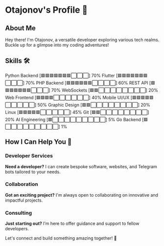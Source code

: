 # Otajonov's Profile 🚀

## About Me
Hey there! I'm Otajonov, a versatile developer exploring various tech realms. Buckle up for a glimpse into my coding adventures!

## Skills 🛠️

Python Backend      [🟩🟩🟩🟩🟩🟩🟩⬜⬜⬜] 70%
Flutter             [🟩🟩🟩🟩🟩🟩🟩⬜⬜⬜] 70%
PHP Backend         [🟩🟩🟩🟩🟩🟩⬜⬜⬜⬜] 60%
REST API            [🟩🟩🟩🟩🟩🟩🟩⬜⬜⬜] 70%
WebSockets          [🟩🟩⬜⬜⬜⬜⬜⬜⬜⬜] 20%
Web Frontend        [🟩🟩🟩🟩⬜⬜⬜⬜⬜⬜] 40%
Mobile UI/UX        [🟩🟩🟩🟩🟩⬜⬜⬜⬜⬜] 50%
Graphic Design      [🟩🟩⬜⬜⬜⬜⬜⬜⬜⬜] 20%
Linux               [🟩🟩🟩🟩🟩⬜⬜⬜⬜⬜] 45%
Git                 [🟩🟩⬜⬜⬜⬜⬜⬜⬜⬜] 20%
AI Engineering      [🟩⬜⬜⬜⬜⬜⬜⬜⬜⬜] 5%
Go Backend          [🟩⬜⬜⬜⬜⬜⬜⬜⬜⬜] 1%


## How I Can Help You 🤝

### Developer Services
**Need a developer?** I can create bespoke software, websites, and Telegram bots tailored to your needs.

### Collaboration
**Got an exciting project?** I'm always open to collaborating on innovative and impactful projects.

### Consulting
**Just starting out?** I’m here to offer guidance and support to fellow developers.

Let's connect and build something amazing together! 🚀
